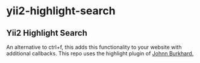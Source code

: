 # yii2-highlight-search
<h2>Yii2 Highlight Search</h2>
<p>An alternative to ctrl+f, this adds this functionality to your website with additional callbacks.
This repo uses the highlight plugin of <a href="http://johannburkard.de/blog/programming/javascript/highlight-javascript-text-higlighting-jquery-plugin.html">Johnn Burkhard.</a></p>


